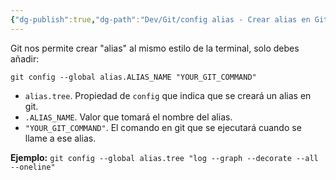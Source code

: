 ```yaml
---
{"dg-publish":true,"dg-path":"Dev/Git/config alias - Crear alias en Git.md","permalink":"/dev/git/config-alias-crear-alias-en-git/","created":"2024-03-27T16:18","updated":"2024-03-27T18:55"}
---
```


Git nos permite crear "alias" al mismo estilo de la terminal, solo debes añadir:
```shell
git config --global alias.ALIAS_NAME "YOUR_GIT_COMMAND"
```
- `alias.tree`. Propiedad de `config` que indica que se creará un alias en git.
- `.ALIAS_NAME`. Valor que tomará el nombre del alias.
- `"YOUR_GIT_COMMAND"`. El comando en git que se ejecutará cuando se llame a ese alias.

**Ejemplo:** `git config --global alias.tree "log --graph --decorate --all --oneline"`